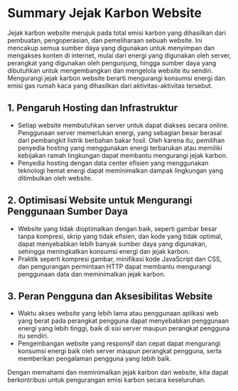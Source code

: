 # Summary Jejak Karbon Website

Jejak karbon website merujuk pada total emisi karbon yang dihasilkan dari pembuatan, pengoperasian, dan pemeliharaan sebuah website. Ini mencakup semua sumber daya yang digunakan untuk menyimpan dan mengakses konten di internet, mulai dari energi yang digunakan oleh server, perangkat yang digunakan oleh pengunjung, hingga sumber daya yang dibutuhkan untuk mengembangkan dan mengelola website itu sendiri. Mengurangi jejak karbon website berarti mengurangi konsumsi energi dan emisi gas rumah kaca yang dihasilkan dari aktivitas-aktivitas tersebut.

## 1. **Pengaruh Hosting dan Infrastruktur**
   - Setiap website membutuhkan server untuk dapat diakses secara online. Penggunaan server memerlukan energi, yang sebagian besar berasal dari pembangkit listrik berbahan bakar fosil. Oleh karena itu, pemilihan penyedia hosting yang menggunakan energi terbarukan atau memiliki kebijakan ramah lingkungan dapat membantu mengurangi jejak karbon.
   - Penyedia hosting dengan data center efisien yang menggunakan teknologi hemat energi dapat meminimalkan dampak lingkungan yang ditimbulkan oleh website.

## 2. **Optimisasi Website untuk Mengurangi Penggunaan Sumber Daya**
   - Website yang tidak dioptimalkan dengan baik, seperti gambar besar tanpa kompresi, skrip yang tidak efisien, dan kode yang tidak optimal, dapat menyebabkan lebih banyak sumber daya yang digunakan, sehingga meningkatkan konsumsi energi dan jejak karbon.
   - Praktik seperti kompresi gambar, minifikasi kode JavaScript dan CSS, dan pengurangan permintaan HTTP dapat membantu mengurangi penggunaan data dan meminimalkan jejak karbon.

## 3. **Peran Pengguna dan Aksesibilitas Website**
   - Waktu akses website yang lebih lama atau penggunaan aplikasi web yang berat pada perangkat pengguna dapat menyebabkan penggunaan energi yang lebih tinggi, baik di sisi server maupun perangkat pengguna itu sendiri.
   - Pengembangan website yang responsif dan cepat dapat mengurangi konsumsi energi baik oleh server maupun perangkat pengguna, serta memberikan pengalaman pengguna yang lebih baik.

Dengan memahami dan meminimalkan jejak karbon dari website, kita dapat berkontribusi untuk pengurangan emisi karbon secara keseluruhan.
